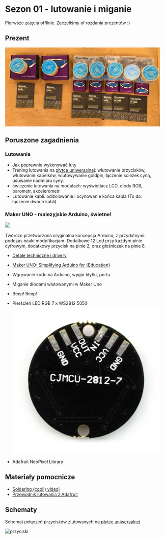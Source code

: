 # Sezon 01 - lutowanie i miganie

Pierwsze zajęcia offlinie. Zaczeliśmy of rozdania prezentów :)

## Prezent

![](zestaw.jpg)

## Poruszone zagadnienia

### Lutowanie
- Jak poprawnie wykonywać luty
- Trening lutowania na [płytce uniwersalnej](https://github.com/CreativeCodingPL/PhysicalComputing/tree/2019/s01_pierwsza_dioda_i_prezenty#płytka-uniwersalna): wlutowanie przycisków, wlutowanie kabelków, wlutowywanie goldpin, łączenie ścieżek cyną, usuwanie nadmiaru cyny.
- ćwiczenie lutowania na modułach: wyświetlacz LCD, diody RGB, barometr, akcelerometr 
- Lutowanie kabli: odizolowanie i ocynowanie końca kabla
(To do: łączenie dwóch kabli)

### Maker UNO - malezyjskie Arduino, świetne!
![](https://ksr-ugc.imgix.net/assets/020/483/931/36dac5c036b77eac5bf85a26b23f0b8e_original.gif?w=680&fit=max&v=1520485057&auto=format&gif-q=50&q=92&s=6cafeb7a1e9447f19d8a729d2fe50367)

Twórczo przetworzona oryginalna koncepcja Arduino, z przydatnymi  podczas nauki modyfikacjam. Dodatkowe 12 Led przy każdym pinie cyfrowym, dodatkowy przycisk na pinie 2, oraz głośniczek na pinie 8.

- [Detale techniczne i drivery](https://www.cytron.io/c-arduino/c-arduino-main-board/p-maker-uno-simplifying-arduino-for-education) 
- [Maker UNO: Simplifying Arduino for {Education}](https://makeruno.com.my)

- Wgrywanie kodu na Arduino, wygór kłytki, portu.
- Miganie diodami wlutowanymi w Maker Uno
- Beep! Beep!
- Pierścień LED RGB 7 x WS2812 5050
![](../foto/pierscien-led-rgb-7-x-ws2812-5050.jpg)
- Adafruit NeoPixel Library

## Materiały pomocnicze 
- [Soldering (cool!) video)](https://youtu.be/QKbJxytERvg)
- [Przewodnik lutowania z Adafruit](https://learn.adafruit.com/adafruit-guide-excellent-soldering)

## Schematy

Schemat połączeń przycisków zlutowanych na [płytce uniwersalnej](https://github.com/CreativeCodingPL/PhysicalComputing/tree/2019/s01_pierwsza_dioda_i_prezenty#płytka-uniwersalna)

![przyciski](przyciski.png)
# 
